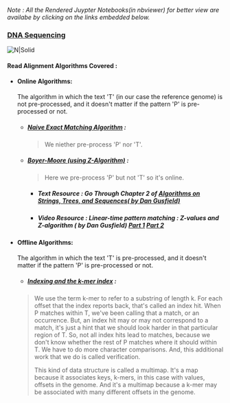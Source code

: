 _Note : All the Rendered Juypter Notebooks(in nbviewer) for better view are availabe by clicking on the links embedded below._
### [DNA Sequencing](https://nbviewer.jupyter.org/github/visheshsinha/DNA_Sequencing/blob/master/DNA_Sequencing.ipynb) 

![N|Solid](https://cdn.technologynetworks.com/tn/images/thumbs/webp/640_360/rapid-sars-cov-2-genome-sequencing-to-support-outbreak-investigations-334486.webp?v=10702522)

#### Read Alignment Algorithms Covered : 
- #### Online Algorithms: 
    The algorithm in which the text 'T' (in our case the reference genome) is not pre-processed, and it doesn't matter if the pattern 'P' is pre-processed or not.
    - ##### [Naive Exact Matching Algorithm](https://github.com/visheshsinha/DNA_Sequencing/blob/master/naive_algo.py) : 
         >We niether pre-process 'P' nor 'T'.
    - ##### [Boyer-Moore (using Z-Algorithm)](https://nbviewer.jupyter.org/github/visheshsinha/DNA_Sequencing/blob/master/Boyer's_Moore_Pattern_Matching.ipynb) :
         >Here we pre-process 'P' but not 'T' so it's online.
        
        - ##### Text Resource : Go Through Chapter 2 of [Algorithms on Strings, Trees, and Sequences( by Dan Gusfield)](https://doi.org/10.1017/CBO9780511574931)
        - ##### Video Resource : Linear-time pattern matching : Z-values and Z-algorithm ( by Dan Gusfield) [Part 1](https://youtu.be/MFK0WYeVEag) [Part 2](https://youtu.be/NVJ_ELSbbew)

- #### Offline Algorithms: 
    The algorithm in which the text 'T' is  pre-processed, and it doesn't matter if the pattern 'P' is pre-processed or not.

    - ##### [Indexing and the k-mer index](https://nbviewer.jupyter.org/github/visheshsinha/DNA_Sequencing/blob/master/Indexing_K-mer.ipynb) : 
    
    >We use the term k-mer to refer to a substring of length k. For each offset that the index reports back, that's called an index hit. When P matches within T, we've been calling that a match, or an occurrence. But, an index hit may or may not correspond to a match, it's just a hint that we should look harder in that particular region of T. So, not all index hits lead to matches, because we don't know whether the rest of P matches where it should within T. We have to do more character comparisons. And, this additional work that we do is called verification.
    >
    >This kind of data structure is called a multimap. It's a map because it associates keys, k-mers, in this case with values, offsets in the genome. And it's a multimap because a k-mer may be associated with many different offsets in the genome.